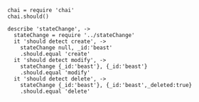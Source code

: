     chai = require 'chai'
    chai.should()

    describe 'stateChange', ->
      stateChange = require '../stateChange'
      it 'should detect create', ->
        stateChange null, _id:'beast'
        .should.equal 'create'
      it 'should detect modify', ->
        stateChange {_id:'beast'}, {_id:'beast'}
        .should.equal 'modify'
      it 'should detect delete', ->
        stateChange {_id:'beast'}, {_id:'beast',_deleted:true}
        .should.equal 'delete'
